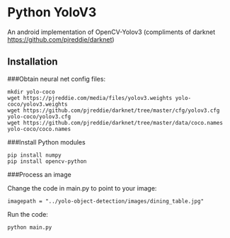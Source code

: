 # Python YoloV3

An android implementation of OpenCV-Yolov3 (compliments of darknet https://github.com/pjreddie/darknet)

## Installation

###Obtain neural net config files:

```
mkdir yolo-coco
wget https://pjreddie.com/media/files/yolov3.weights yolo-coco/yolov3.weights
wget https://github.com/pjreddie/darknet/tree/master/cfg/yolov3.cfg yolo-coco/yolov3.cfg
wget https://github.com/pjreddie/darknet/tree/master/data/coco.names yolo-coco/coco.names
```

###Install Python modules

```
pip install numpy
pip install opencv-python
```

###Process an image

Change the code in main.py to point to your image:

```
imagepath = "../yolo-object-detection/images/dining_table.jpg"
```

Run the code:

```
python main.py
```
